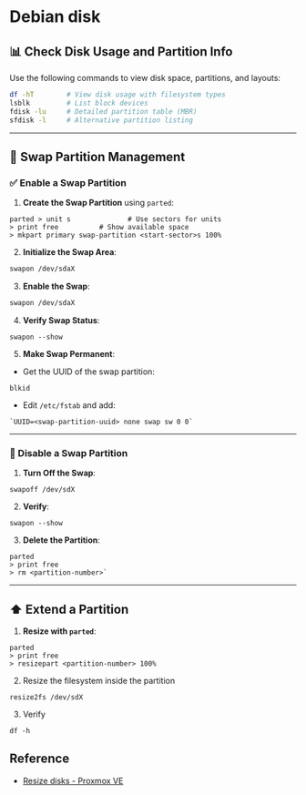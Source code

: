 # Debian disk

## 📊 Check Disk Usage and Partition Info

Use the following commands to view disk space, partitions, and layouts:
```sh
df -hT        # View disk usage with filesystem types 
lsblk         # List block devices 
fdisk -lu     # Detailed partition table (MBR) 
sfdisk -l     # Alternative partition listing
```

---
## 🔁 Swap Partition Management

### ✅ Enable a Swap Partition

1. **Create the Swap Partition** using `parted`:
```
parted > unit s              # Use sectors for units 
> print free          # Show available space 
> mkpart primary swap-partition <start-sector>s 100%
```

2. **Initialize the Swap Area**:
```sh
swapon /dev/sdaX
```

3. **Enable the Swap**:
```sh
swapon /dev/sdaX
```

4. **Verify Swap Status**:
```
swapon --show
```

5. **Make Swap Permanent**:

- Get the UUID of the swap partition:
```
blkid
```
    
- Edit `/etc/fstab` and add:
```
`UUID=<swap-partition-uuid> none swap sw 0 0`
```

---
### 🚫 Disable a Swap Partition

1. **Turn Off the Swap**:
```
swapoff /dev/sdX
```

2. **Verify**:
```
swapon --show
```

3. **Delete the Partition**:
```
parted
> print free
> rm <partition-number>`
```

---
## ⬆️ Extend a Partition

1. **Resize with `parted`**:
```
parted 
> print free 
> resizepart <partition-number> 100%
```


2. Resize the filesystem inside the partition
```
resize2fs /dev/sdX
```

3. Verify
```
df -h
```
## Reference
- [Resize disks - Proxmox VE](https://pve.proxmox.com/wiki/Resize_disks)